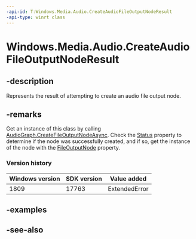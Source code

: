 ```yaml
---
-api-id: T:Windows.Media.Audio.CreateAudioFileOutputNodeResult
-api-type: winrt class
---
```


<!-- Class syntax.
public class CreateAudioFileOutputNodeResult : Windows.Media.Audio.ICreateAudioFileOutputNodeResult
-->

# Windows.Media.Audio.CreateAudioFileOutputNodeResult

## -description
Represents the result of attempting to create an audio file output node.

## -remarks
Get an instance of this class by calling [AudioGraph.CreateFileOutputNodeAsync](audiograph_createfileoutputnodeasync_1127853521.md). Check the [Status](createaudiofileoutputnoderesult_status.md) property to determine if the node was successfully created, and if so, get the instance of the node with the [FileOutputNode](createaudiofileoutputnoderesult_fileoutputnode.md) property.

### Version history

| Windows version | SDK version | Value added |
| -- | -- | -- |
| 1809 | 17763 | ExtendedError |

## -examples

## -see-also
